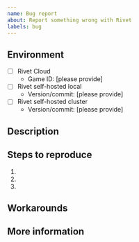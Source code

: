 ```yaml
---
name: Bug report
about: Report something wrong with Rivet
labels: bug
---
```


## Environment

-   [ ] Rivet Cloud
    -   Game ID: [please provide]
-   [ ] Rivet self-hosted local
    -   Version/commit: [please provide]
-   [ ] Rivet self-hosted cluster
    -   Version/commit: [please provide]

## Description

<!-- Describe the problem. -->

<!-- Include screenshots of related to frontend. -->

## Steps to reproduce

1.
2.
3.

## Workarounds

<!-- If applicable, include ways to work around the problem. -->

## More information
